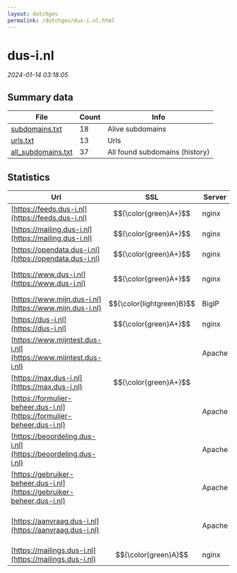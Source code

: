 ```yaml
---
layout: dutchgov
permalink: /dutchgov/dus-i.nl.html
---
```



# dus-i.nl
*2024-01-14 03:18:05*
## Summary data


| File       | Count | Info |
|------------|-------|------|
|[subdomains.txt](/data/dus-i.nl/subdomains.txt)|18|Alive subdomains|
|[urls.txt](/data/dus-i.nl/urls.txt)|13|Urls|
|[all_subdomains.txt](/data/dus-i.nl/all_subdomains.txt)|37|All found subdomains (history)|


## Statistics


| Url | SSL | Server | Cookie | HSTS | CSP | XFO | XXP | RP | Tech |Title |
|------------|-------|------|------|------|------|------|------|------|------|------|
|[https://feeds.dus-i.nl](https://feeds.dus-i.nl)| $${\color{green}A+}$$ |nginx| |:white_check_mark: | | :white_check_mark: | :white_check_mark: | :white_check_mark: |HSTS Nginx||
|[https://mailing.dus-i.nl](https://mailing.dus-i.nl)| $${\color{green}A+}$$ |nginx| |:white_check_mark: | :white_check_mark:| :white_check_mark: | :white_check_mark: | :white_check_mark: |HSTS Nginx|You received ema...|
|[https://opendata.dus-i.nl](https://opendata.dus-i.nl)| $${\color{green}A+}$$ |nginx| |:white_check_mark: | | :white_check_mark: | :white_check_mark: | :white_check_mark: |HSTS Nginx||
|[https://www.dus-i.nl](https://www.dus-i.nl)| $${\color{green}A+}$$ |nginx| |:white_check_mark: |:warning: | :white_check_mark: | :white_check_mark: | :white_check_mark: |Bloomreach HSTS Nginx|Home | Dienst Ui...|
|[https://www.mijn.dus-i.nl](https://www.mijn.dus-i.nl)| $${\color{lightgreen}B}$$ |BigIP|:white_check_mark: |:white_check_mark: |:warning: | :white_check_mark: | :white_check_mark: | :white_check_mark: |F5 BigIP||
|[https://dus-i.nl](https://dus-i.nl)| $${\color{green}A+}$$ |nginx| |:white_check_mark: |:warning: | :white_check_mark: | :white_check_mark: | :white_check_mark: |HSTS Nginx|301 Moved Perman...|
|[https://www.mijntest.dus-i.nl](https://www.mijntest.dus-i.nl)| |Apache| | | | | | :white_check_mark: |Apache HTTP Server HSTS|302 Found|
|[https://max.dus-i.nl](https://max.dus-i.nl)| $${\color{green}A+}$$ || |:white_check_mark: |:warning: | :white_check_mark: | :white_check_mark: | :white_check_mark: |Basic HSTS|401 Unauthorized|
|[https://formulier-beheer.dus-i.nl](https://formulier-beheer.dus-i.nl)| |Apache| |:white_check_mark: | | :white_check_mark: | :white_check_mark: | :white_check_mark: |Apache HTTP Server Basic HSTS|401 Unauthorized|
|[https://beoordeling.dus-i.nl](https://beoordeling.dus-i.nl)| |Apache| |:white_check_mark: |:warning: | :white_check_mark: | :white_check_mark: | :white_check_mark: |Apache HTTP Server Basic HSTS|401 Unauthorized|
|[https://gebruiker-beheer.dus-i.nl](https://gebruiker-beheer.dus-i.nl)| |Apache| |:white_check_mark: | | :white_check_mark: | :white_check_mark: | :white_check_mark: |Apache HTTP Server Basic HSTS|401 Unauthorized|
|[https://aanvraag.dus-i.nl](https://aanvraag.dus-i.nl)| |Apache| |:white_check_mark: |:warning: | :white_check_mark: | :white_check_mark: | :white_check_mark: |Apache HTTP Server HSTS|DUS-I|
|[https://mailings.dus-i.nl](https://mailings.dus-i.nl)| $${\color{green}A}$$ |nginx| | | | | | :white_check_mark: |Nginx||